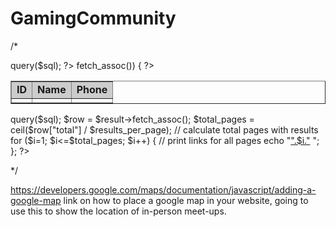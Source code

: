 ﻿# GamingCommunity
 /*
<?php
if (isset($_GET["page"])) { $page  = $_GET["page"]; } else { $page=1; };
$start_from = ($page-1) * $results_per_page;
$sql = "SELECT * FROM ".$datatable." ORDER BY ID ASC LIMIT $start_from, ".$results_per_page;
$rs_result = $conn->query($sql);
?> 
<table border="1" cellpadding="4">
<tr>
    <td bgcolor="#CCCCCC"><strong>ID</strong></td>
    <td bgcolor="#CCCCCC"><strong>Name</strong></td><td bgcolor="#CCCCCC"><strong>Phone</strong></td></tr>
<?php 
 while($row = $rs_result->fetch_assoc()) {
?> 
            <tr>
            <td><? echo $row["ID"]; ?></td>
            <td><? echo $row["Name"]; ?></td>
            <td><? echo $row["PhoneNumber"]; ?></td>
            </tr>
<?php 
}; 
?> 
</table>
 
 
 
<?php 
$sql = "SELECT COUNT(ID) AS total FROM ".$datatable;
$result = $conn->query($sql);
$row = $result->fetch_assoc();
$total_pages = ceil($row["total"] / $results_per_page); // calculate total pages with results
  
for ($i=1; $i<=$total_pages; $i++) {  // print links for all pages
            echo "<a href='index.php?page=".$i."'";
            if ($i==$page)  echo " class='curPage'";
            echo ">".$i."</a> "; 
}; 
?>
*/

https://developers.google.com/maps/documentation/javascript/adding-a-google-map link on how to place a google map in your website, going to use this to show the location of in-person meet-ups.
